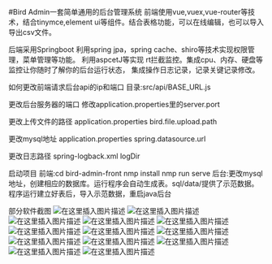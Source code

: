 #Bird Admin一套简单通用的后台管理系统
前端使用vue,vuex,vue-router等技术，结合tinymce,element ui等组件。结合表格功能，可以在线编辑，也可以导入导出csv文件。

后端采用Springboot
利用spring jpa，spring cache、shiro等技术实现权限管理，菜单管理等功能。
利用aspcetJ等实现 rt拦截监控。集成cpu、内存、硬盘等监控让你随时了解你的后台运行状态，
集成操作日志记录，记录关键记录修改。


如何更改前端请求后台api的ip和端口
目录:src/api/BASE_URL.js

更改后台服务器的端口
修改application.properties里的server.port

更改上传文件的路径
application.properties bird.file.upload.path

更改mysql地址
application.properties spring.datasource.url

更改日志路径
spring-logback.xml logDir

启动项目
前端:cd bird-admin-front 
nmp install
nmp run serve
后台:更改mysql地址，创建相应的数据库。运行程序会自动生成表。sql/data/提供了示范数据。
程序运行建立好表后，导入示范数据，重启java后台

部分软件截图
![在这里插入图片描述](https://img-blog.csdnimg.cn/20200914174730824.png?x-oss-process=image/watermark,type_ZmFuZ3poZW5naGVpdGk,shadow_10,text_aHR0cHM6Ly9ibG9nLmNzZG4ubmV0L3FxXzIzNjk1ODg5,size_16,color_FFFFFF,t_70#pic_center)
![在这里插入图片描述](https://img-blog.csdnimg.cn/20200914174730843.png?x-oss-process=image/watermark,type_ZmFuZ3poZW5naGVpdGk,shadow_10,text_aHR0cHM6Ly9ibG9nLmNzZG4ubmV0L3FxXzIzNjk1ODg5,size_16,color_FFFFFF,t_70#pic_center)
![在这里插入图片描述](https://img-blog.csdnimg.cn/20200914174730814.png?x-oss-process=image/watermark,type_ZmFuZ3poZW5naGVpdGk,shadow_10,text_aHR0cHM6Ly9ibG9nLmNzZG4ubmV0L3FxXzIzNjk1ODg5,size_16,color_FFFFFF,t_70#pic_center)
![在这里插入图片描述](https://img-blog.csdnimg.cn/20200914174730801.png?x-oss-process=image/watermark,type_ZmFuZ3poZW5naGVpdGk,shadow_10,text_aHR0cHM6Ly9ibG9nLmNzZG4ubmV0L3FxXzIzNjk1ODg5,size_16,color_FFFFFF,t_70#pic_center)
![在这里插入图片描述](https://img-blog.csdnimg.cn/20200914174730788.png?x-oss-process=image/watermark,type_ZmFuZ3poZW5naGVpdGk,shadow_10,text_aHR0cHM6Ly9ibG9nLmNzZG4ubmV0L3FxXzIzNjk1ODg5,size_16,color_FFFFFF,t_70#pic_center)
![在这里插入图片描述](https://img-blog.csdnimg.cn/20200914174730781.png?x-oss-process=image/watermark,type_ZmFuZ3poZW5naGVpdGk,shadow_10,text_aHR0cHM6Ly9ibG9nLmNzZG4ubmV0L3FxXzIzNjk1ODg5,size_16,color_FFFFFF,t_70#pic_center)
![在这里插入图片描述](https://img-blog.csdnimg.cn/20200914174730770.png?x-oss-process=image/watermark,type_ZmFuZ3poZW5naGVpdGk,shadow_10,text_aHR0cHM6Ly9ibG9nLmNzZG4ubmV0L3FxXzIzNjk1ODg5,size_16,color_FFFFFF,t_70#pic_center)
![在这里插入图片描述](https://img-blog.csdnimg.cn/20200914174730759.png?x-oss-process=image/watermark,type_ZmFuZ3poZW5naGVpdGk,shadow_10,text_aHR0cHM6Ly9ibG9nLmNzZG4ubmV0L3FxXzIzNjk1ODg5,size_16,color_FFFFFF,t_70#pic_center)
![在这里插入图片描述](https://img-blog.csdnimg.cn/20200914174730753.png?x-oss-process=image/watermark,type_ZmFuZ3poZW5naGVpdGk,shadow_10,text_aHR0cHM6Ly9ibG9nLmNzZG4ubmV0L3FxXzIzNjk1ODg5,size_16,color_FFFFFF,t_70#pic_center)
![在这里插入图片描述](https://img-blog.csdnimg.cn/20200914174730741.png?x-oss-process=image/watermark,type_ZmFuZ3poZW5naGVpdGk,shadow_10,text_aHR0cHM6Ly9ibG9nLmNzZG4ubmV0L3FxXzIzNjk1ODg5,size_16,color_FFFFFF,t_70#pic_center)
![在这里插入图片描述](https://img-blog.csdnimg.cn/20200914174730745.png?x-oss-process=image/watermark,type_ZmFuZ3poZW5naGVpdGk,shadow_10,text_aHR0cHM6Ly9ibG9nLmNzZG4ubmV0L3FxXzIzNjk1ODg5,size_16,color_FFFFFF,t_70#pic_center)
![在这里插入图片描述](https://img-blog.csdnimg.cn/20200914174730701.png?x-oss-process=image/watermark,type_ZmFuZ3poZW5naGVpdGk,shadow_10,text_aHR0cHM6Ly9ibG9nLmNzZG4ubmV0L3FxXzIzNjk1ODg5,size_16,color_FFFFFF,t_70#pic_center)
![在这里插入图片描述](https://img-blog.csdnimg.cn/20200914174730451.jpg?x-oss-process=image/watermark,type_ZmFuZ3poZW5naGVpdGk,shadow_10,text_aHR0cHM6Ly9ibG9nLmNzZG4ubmV0L3FxXzIzNjk1ODg5,size_16,color_FFFFFF,t_70#pic_center)



